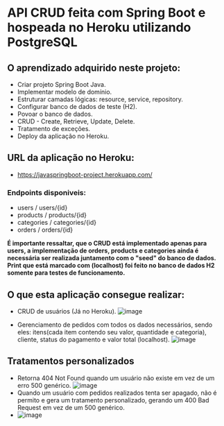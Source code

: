 # API CRUD feita com Spring Boot e hospeada no Heroku utilizando PostgreSQL
## O aprendizado adquirido neste projeto:
- Criar projeto Spring Boot Java.
- Implementar modelo de domínio.
- Estruturar camadas lógicas: resource, service, repository.
- Configurar banco de dados de teste (H2).
- Povoar o banco de dados.
- CRUD - Create, Retrieve, Update, Delete.
- Tratamento de exceções.
- Deploy da aplicação no Heroku.

## URL da aplicação no Heroku:
- https://javaspringboot-project.herokuapp.com/
### Endpoints disponiveis: 
- users / users/{id}
- products / products/{id}
- categories / categories/{id} 
- orders / orders/{id}

**É importante ressaltar, que o CRUD está implementado apenas para users, a implementação de orders, products e categories ainda é necessária ser realizada juntamento com o "seed" do banco de dados. Print que está marcado com (localhost) foi feito no banco de dados H2 somente para testes de funcionamento.**

## O que esta aplicação consegue realizar: 
- CRUD de usuários (Já no Heroku).
![image](https://user-images.githubusercontent.com/89523373/168155518-364d1b3f-ec4d-4326-be88-65f0399f8826.png)

- Gerenciamento de pedidos com todos os dados necessários, sendo eles: itens(cada item contendo seu valor, quantidade e categoria), cliente, status do pagamento e valor total (localhost).
![image](https://user-images.githubusercontent.com/89523373/168156434-565e6f35-993e-4570-a99c-a2e4efb735d1.png)

## Tratamentos personalizados
- Retorna 404 Not Found quando um usuário não existe em vez de um erro 500 genérico.
![image](https://user-images.githubusercontent.com/89523373/168156747-9ce01e9b-9352-4b86-88e3-8783fdf55558.png)
- Quando um usuário com pedidos realizados tenta ser apagado, não é permito e gera um tratamento personalizado, gerando um 400 Bad Request em vez de um 500 genérico.
- ![image](https://user-images.githubusercontent.com/89523373/168156895-9df6c529-43ea-4c69-a317-b1c47ca6aab4.png)

